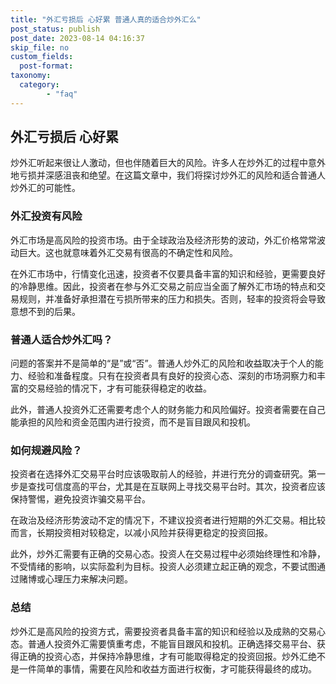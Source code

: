 ```yaml
---
title: "外汇亏损后 心好累 普通人真的适合炒外汇么"
post_status: publish
post_date: 2023-08-14 04:16:37
skip_file: no
custom_fields: 
  post-format: 
taxonomy:
  category:
        - "faq"
---
```


## 外汇亏损后 心好累

炒外汇听起来很让人激动，但也伴随着巨大的风险。许多人在炒外汇的过程中意外地亏损并深感沮丧和绝望。在这篇文章中，我们将探讨炒外汇的风险和适合普通人炒外汇的可能性。

### 外汇投资有风险

外汇市场是高风险的投资市场。由于全球政治及经济形势的波动，外汇价格常常波动巨大。这也就意味着外汇交易有很高的不确定性和风险。

在外汇市场中，行情变化迅速，投资者不仅要具备丰富的知识和经验，更需要良好的冷静思维。因此，投资者在参与外汇交易之前应当全面了解外汇市场的特点和交易规则，并准备好承担潜在亏损所带来的压力和损失。否则，轻率的投资将会导致意想不到的后果。

### 普通人适合炒外汇吗？

问题的答案并不是简单的“是”或“否”。普通人炒外汇的风险和收益取决于个人的能力、经验和准备程度。只有在投资者具有良好的投资心态、深刻的市场洞察力和丰富的交易经验的情况下，才有可能获得稳定的收益。

此外，普通人投资外汇还需要考虑个人的财务能力和风险偏好。投资者需要在自己能承担的风险和资金范围内进行投资，而不是盲目跟风和投机。

### 如何规避风险？

投资者在选择外汇交易平台时应该吸取前人的经验，并进行充分的调查研究。第一步是查找可信度高的平台，尤其是在互联网上寻找交易平台时。其次，投资者应该保持警惕，避免投资诈骗交易平台。

在政治及经济形势波动不定的情况下，不建议投资者进行短期的外汇交易。相比较而言，长期投资相对较稳定，以减小风险并获得更稳定的投资回报。

此外，炒外汇需要有正确的交易心态。投资人在交易过程中必须始终理性和冷静，不受情绪的影响，以实际盈利为目标。投资人必须建立起正确的观念，不要试图通过赌博或心理压力来解决问题。

### 总结

炒外汇是高风险的投资方式，需要投资者具备丰富的知识和经验以及成熟的交易心态。普通人投资外汇需要慎重考虑，不能盲目跟风和投机。正确选择交易平台、获得正确的投资心态，并保持冷静思维，才有可能取得稳定的投资回报。炒外汇绝不是一件简单的事情，需要在风险和收益方面进行权衡，才可能获得最终的成功。
